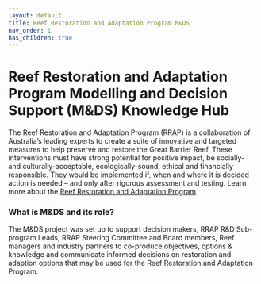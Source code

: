 ```yaml
---
layout: default
title: Reef Restoration and Adaptation Program M&DS 
nav_order: 1
has_children: true
---
```


# Reef Restoration and Adaptation Program Modelling and Decision Support (M&DS) Knowledge Hub

The Reef Restoration and Adaptation Program (RRAP) is a collaboration of Australia’s leading experts to create a suite of innovative and targeted measures to help preserve and restore the Great Barrier Reef. These interventions must have strong potential for positive impact, be socially- and culturally-acceptable, ecologically-sound, ethical and financially responsible. They would be implemented if, when and where it is decided action is needed – and only after rigorous assessment and testing. Learn more about the [Reef Restoration and Adaptation Program](https://gbrrestoration.org/) 

### What is M&DS and its role?
The M&DS project was set up to support decision makers, RRAP R&D Sub-program Leads, RRAP Steering Committee and Board members, Reef managers and industry partners to co-produce objectives, options & knowledge and communicate informed decisions on restoration and adaption options that may be used for the Reef Restoration and Adaptation Program. 

